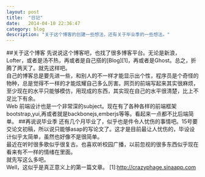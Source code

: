 ```yaml
---
layout: post
title:  "日记"
date:   2014-04-10 22:36:47
category: blog
description: "关于这个博客的创建一些想法，还有关于毕业季的一些想法。"
---
```

##关于这个博客
先说说这个博客吧，也找了很多博客平台。无论是新浪，Lofter，或者是汤不热，再或者是自己搭的[Blog][1]，再或者是Ghost。总之，折腾了两天了。就先这样吧。    
自己的博客总是要先进一些，和别人的不一样才能显示出个性，程序员是个奇怪的物种，总是觉得不一样的才能炫耀自己多么厉害。网页的前端写起来其实很麻烦，至少现在的水平只能够模仿，用现成的东西，其实现在自己的水平很清楚，比上不足比下有余。    
Web 前端设计也是一个非常深的subject。现在有了各种各样的前端框架bootstrap,yui,再或者就是backbonejs,emberjs等等。看起来一点都不比后端简单。
##再说说毕业季
还有几个月毕业了，似乎也是件令人忧伤的事情吧。15号要交论文初稿，所以说只能够asap的写论文了。这才是目前最让人忧伤的，毕设设计似乎太简单，虽然也好像不是很简单。    
最近在听时很多歌似乎很复古。也喜欢听校园广播，以前忽视的很多东西似乎现在看来有不一样的情绪在里面。    
就先写这么多吧。    
Well，这似乎是真正意义上的第一篇文章。
[1]:http://crazyphage.sinaapp.com   

